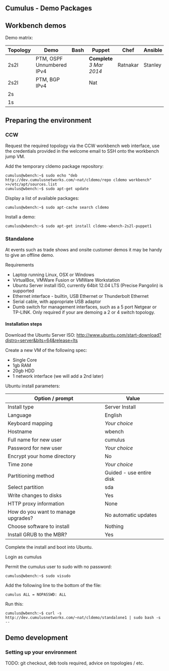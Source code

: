 Cumulus - Demo Packages
-----------------------

## Workbench demos

Demo matrix:

| Topology | Demo                          | Bash | Puppet                    | Chef     | Ansible | Salt |
| -------- | ----------------------------- | ---- | ------------------------- | -------- | ------- | ---- |
| 2s2l     | PTM, OSPF Unnumbered IPv4     |      | **Complete** *3 Mar 2014* | Ratnakar | Stanley |      |
| 2s2l     | PTM, BGP IPv4                 |      | Nat                       |          |         |      |
| 2s       |                               |      |                           |          |         |      |
| 1s       |                               |      |                           |          |         |      |

## Preparing the environment

### CCW

Request the required topology via the CCW workbench web interface, use the credentials provided in the welcome email to SSH onto the workbench jump VM.

Add the temporary cldemo package repository:

```
cumulus@wbench:~$ sudo echo "deb http://dev.cumulusnetworks.com/~nat/cldemo/repo cldemo workbench" >>/etc/apt/sources.list
cumulus@wbench:~$ sudo apt-get update
```

Display a list of available packages:

```
cumulus@wbench:~$ sudo apt-cache search cldemo
```

Install a demo:

```
cumulus@wbench:~$ sudo apt-get install cldemo-wbench-2s2l-puppet1
```

### Standalone

At events such as trade shows and onsite customer demos it may be handy to give an offline demo.

Requirements

* Laptop running Linux, OSX or Windows
* VirtualBox, VMWare Fusion or VMWare Workstation
* Ubuntu Server install ISO, currently 64bit 12.04 LTS (Precise Pangolin) is supported
* Ethernet interface - builtin, USB Ethernet or Thunderbolt Ethernet
* Serial cable, with appropriate USB adaptor
* Dumb switch for management interfaces, such as a 5 port Netgear or TP-LINK. Only required if your are demoing a 2 or 4 switch topology.

#### Installation steps

Download the Ubuntu Server ISO: http://www.ubuntu.com/start-download?distro=server&bits=64&release=lts

Create a new VM of the following spec:

* Single Core
* 1gb RAM
* 20gb HDD
* 1 network interface (we will add a 2nd later)

Ubuntu install parameters:

| Option / prompt                     |  Value                    |
| ----------------------------------- | ------------------------- |
| Install type                        | Server Install            |
| Language                            | English                   |
| Keyboard mapping                    | *Your choice*             | 
| Hostname                            | wbench                    |
| Full name for new user              | cumulus                   |
| Password for new user               | *Your choice*             |
| Encrypt your home directory         | No                        |
| Time zone                           | *Your choice*             |
| Partitioning method                 | Guided - use entire disk  |
| Select partition                    | sda                       |
| Write changes to disks              | Yes                       |
| HTTP proxy information              | None                      |
| How do you want to manage upgrades? | No automatic updates      |
| Choose software to install          | Nothing                   |
| Install GRUB to the MBR?            | Yes                       |

Complete the install and boot into Ubuntu.

Login as cumulus

Permit the cumulus user to sudo with no password:

```
cumulus@wbench:~$ sudo visudo
```

Add the following line to the bottom of the file:

```
cumulus ALL = NOPASSWD: ALL
```

Run this:

```
cumulus@wbench:~$ curl -s http://dev.cumulusnetworks.com/~nat/cldemo/standalone1 | sudo bash -s --
```


## Demo development

### Setting up your environment

TODO: git checkout, deb tools required, advice on topologies / etc.

